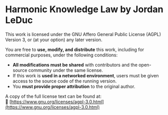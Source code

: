 # Harmonic Knowledge Law by Jordan LeDuc

This work is licensed under the GNU Affero General Public License (AGPL) Version 3, or (at your option) any later version.

You are free to **use, modify, and distribute** this work, including for commercial purposes, under the following conditions:
- **All modifications must be shared** with contributors and the open-source community under the same license.
- If this work is **used in a networked environment**, users must be given access to the source code of the running version.
- You **must provide proper attribution** to the original author.

A copy of the full license text can be found at:  
🔗 [https://www.gnu.org/licenses/agpl-3.0.html](https://www.gnu.org/licenses/agpl-3.0.html)
